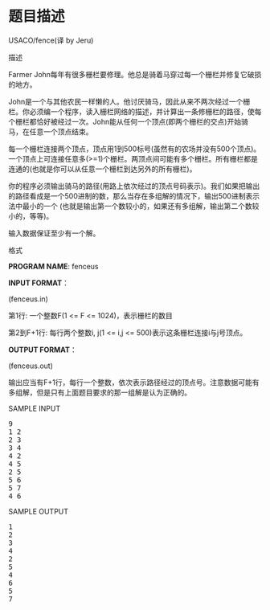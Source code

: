 # 题目描述


<p>
	USACO/fence(译 by Jeru)
</p>
<span id=".E6.8F.8F.E8.BF.B0" class="mw-headline">描述</span> 
<p>
	Farmer John每年有很多栅栏要修理。他总是骑着马穿过每一个栅栏并修复它破损的地方。
</p>
<p>
	John是一个与其他农民一样懒的人。他讨厌骑马，因此从来不两次经过一个栅栏。你必须编一个程序，读入栅栏网络的描述，并计算出一条修栅栏的路径，使每个栅栏都恰好被经过一次。John能从任何一个顶点(即两个栅栏的交点)开始骑马，在任意一个顶点结束。
</p>
<p>
	每一个栅栏连接两个顶点，顶点用1到500标号(虽然有的农场并没有500个顶点)。一个顶点上可连接任意多(&gt;=1)个栅栏。两顶点间可能有多个栅栏。所有栅栏都是连通的(也就是你可以从任意一个栅栏到达另外的所有栅栏)。
</p>
<p>
	你的程序必须输出骑马的路径(用路上依次经过的顶点号码表示)。我们如果把输出的路径看成是一个500进制的数，那么当存在多组解的情况下，输出500进制表示法中最小的一个 (也就是输出第一个数较小的，如果还有多组解，输出第二个数较小的，等等)。
</p>
<p>
	输入数据保证至少有一个解。
</p>
<span id=".E6.A0.BC.E5.BC.8F" class="mw-headline">格式</span> 
<p>
	<b>PROGRAM NAME</b>: fenceus
</p>
<p>
	<b>INPUT FORMAT</b>：
</p>
<p>
	(fenceus.in)
</p>
<p>
	第1行: 一个整数F(1 &lt;= F &lt;= 1024)，表示栅栏的数目
</p>
<p>
	第2到F+1行: 每行两个整数i, j(1 &lt;= i,j &lt;= 500)表示这条栅栏连接i与j号顶点。
</p>
<p>
	<b>OUTPUT FORMAT</b>：
</p>
<p>
	(fenceus.out)
</p>
<p>
	输出应当有F+1行，每行一个整数，依次表示路径经过的顶点号。注意数据可能有多组解，但是只有上面题目要求的那一组解是认为正确的。
</p>
<span id="SAMPLE_INPUT" class="mw-headline">SAMPLE INPUT </span>
<pre>9
1 2
2 3
3 4
4 2
4 5
2 5
5 6
5 7
4 6
</pre>
<span id="SAMPLE_OUTPUT" class="mw-headline">SAMPLE OUTPUT </span>
<pre>1
2
3
4
2
5
4
6
5
7
</pre>
<!-- 
NewPP limit report
Preprocessor node count: 15/1000000
Post-expand include size: 0/2097152 bytes
Template argument size: 0/2097152 bytes
Expensive parser function count: 0/100
--><!-- Saved in parser cache with key newnocow:pcache:idhash:851-0!*!*!!zh-cn!*!* and timestamp 20120711015503 -->
<p>
	 
</p>
